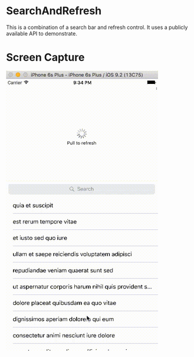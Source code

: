 # SearchAndRefresh
This is a combination of a search bar and refresh control. It uses a publicly available API to demonstrate.

# Screen Capture
![demo video](demo.gif)
